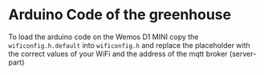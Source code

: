 # Arduino Code of the greenhouse

To load the arduino code on the Wemos D1 MINI copy the `wificonfig.h.default` into `wificonfig.h` and replace the placeholder with the correct values of your WiFi and the address of the mqtt broker (server-part)
